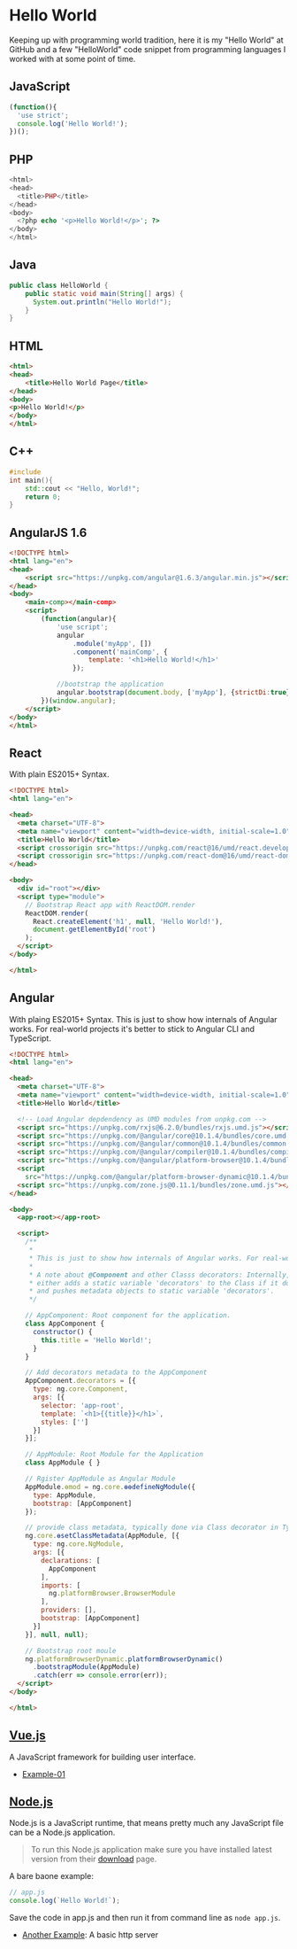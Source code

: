 # Hello World
Keeping up with programming world tradition, here it is my "Hello World" at GitHub and a few "HelloWorld" code snippet from programming languages I worked with at some point of time.

## JavaScript
```JavaScript
(function(){
  'use strict';
  console.log('Hello World!');
})();
```

## PHP
```php
<html>
<head>
  <title>PHP</title>
</head>
<body>
  <?php echo '<p>Hello World!</p>'; ?> 
</body>
</html>
```

## Java
```java
public class HelloWorld {
    public static void main(String[] args) {
      System.out.println("Hello World!");
    }
}
```

## HTML
```html
<html>
<head>
    <title>Hello World Page</title>
</head>
<body>
<p>Hello World!</p>
</body>
</html>
```

## C++
```c++
#include 
int main(){
    std::cout << "Hello, World!";
    return 0;
}
```
## AngularJS 1.6

```html
<!DOCTYPE html>
<html lang="en">
<head>
    <script src="https://unpkg.com/angular@1.6.3/angular.min.js"></script>
</head>
<body>
    <main-comp></main-comp>
    <script>
        (function(angular){
            'use script';
            angular
                .module('myApp', [])
                .component('mainComp', {
                    template: '<h1>Hello World!</h1>'
                });

            //bootstrap the application
            angular.bootstrap(document.body, ['myApp'], {strictDi:true});
        })(window.angular);
    </script>
</body>
</html>
```

## React 

With plain ES2015+ Syntax.

```html
<!DOCTYPE html>
<html lang="en">

<head>
  <meta charset="UTF-8">
  <meta name="viewport" content="width=device-width, initial-scale=1.0">
  <title>Hello World</title>
  <script crossorigin src="https://unpkg.com/react@16/umd/react.development.js"></script>
  <script crossorigin src="https://unpkg.com/react-dom@16/umd/react-dom.development.js"></script>
</head>

<body>
  <div id="root"></div>
  <script type="module">
    // Bootstrap React app with ReactDOM.render
    ReactDOM.render(
      React.createElement('h1', null, 'Hello World!'),
      document.getElementById('root')
    );
  </script>
</body>

</html>
```

## Angular 

With plaing ES2015+ Syntax. This is just to show how internals of Angular works. For real-world projects it's better to stick to Angular CLI and TypeScript.

```html
<!DOCTYPE html>
<html lang="en">

<head>
  <meta charset="UTF-8">
  <meta name="viewport" content="width=device-width, initial-scale=1.0">
  <title>Hello World</title>

  <!-- Load Angular depdendency as UMD modules from unpkg.com -->
  <script src="https://unpkg.com/rxjs@6.2.0/bundles/rxjs.umd.js"></script>
  <script src="https://unpkg.com/@angular/core@10.1.4/bundles/core.umd.js"></script>
  <script src="https://unpkg.com/@angular/common@10.1.4/bundles/common.umd.js"></script>
  <script src="https://unpkg.com/@angular/compiler@10.1.4/bundles/compiler.umd.js"></script>
  <script src="https://unpkg.com/@angular/platform-browser@10.1.4/bundles/platform-browser.umd.js"></script>
  <script
    src="https://unpkg.com/@angular/platform-browser-dynamic@10.1.4/bundles/platform-browser-dynamic.umd.js"></script>
  <script src="https://unpkg.com/zone.js@0.11.1/bundles/zone.umd.js"></script>
</head>

<body>
  <app-root></app-root>

  <script>
    /**
     * 
     * This is just to show how internals of Angular works. For real-world projects it's better to stick to Angular CLI and TypeScript.
     *
     * A note about @Component and other Classs decorators: Internally, Angular calls ng.core.ɵsetClassMetadata that
     * either adds a static variable 'decorators' to the Class if it doesn't exists (it shall be there in case Class is extended) 
     * and pushes metadata objects to static variable 'decorators'.
     */

    // AppComponent: Root component for the application.
    class AppComponent {
      constructor() {
        this.title = 'Hello World!';
      }
    }

    // Add decorators metadata to the AppComponent
    AppComponent.decorators = [{
      type: ng.core.Component,
      args: [{
        selector: 'app-root',
        template: `<h1>{{title}}</h1>`,
        styles: ['']
      }]
    }];

    // AppModule: Root Module for the Application
    class AppModule { }

    // Rgister AppModule as Angular Module
    AppModule.ɵmod = ng.core.ɵɵdefineNgModule({
      type: AppModule,
      bootstrap: [AppComponent]
    });

    // provide class metadata, typically done via Class decorator in TypeScript.
    ng.core.ɵsetClassMetadata(AppModule, [{
      type: ng.core.NgModule,
      args: [{
        declarations: [
          AppComponent
        ],
        imports: [
          ng.platformBrowser.BrowserModule
        ],
        providers: [],
        bootstrap: [AppComponent]
      }]
    }], null, null);

    // Bootstrap root moule
    ng.platformBrowserDynamic.platformBrowserDynamic()
      .bootstrapModule(AppModule)
      .catch(err => console.error(err));
  </script>
</body>

</html>
```

## [Vue.js](https://vuejs.org/)

A JavaScript framework for building user interface.

- [Example-01](vue-01.html)

## [Node.js](https://nodejs.org/)

Node.js is a JavaScript runtime, that means pretty much any JavaScript file can be a Node.js application. 

> To run this Node.js application make sure you have installed latest version from their [download](https://nodejs.org/en/download/) page.

A bare baone example:

```js
// app.js
console.log(`Hello World!`);
```

Save the code in app.js and then run it from command line as `node app.js`.

- [Another Example](node-app-01.js): A basic http server
